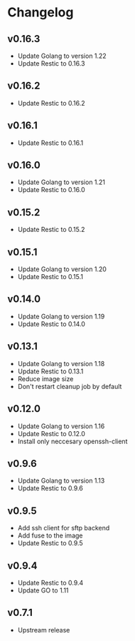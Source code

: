 # Changelog

## v0.16.3

-   Update Golang to version 1.22
-   Update Restic to 0.16.3

## v0.16.2

-   Update Restic to 0.16.2

## v0.16.1

-   Update Restic to 0.16.1

## v0.16.0

-   Update Golang to version 1.21
-   Update Restic to 0.16.0

## v0.15.2

-   Update Restic to 0.15.2

## v0.15.1

-   Update Golang to version 1.20
-   Update Restic to 0.15.1

## v0.14.0

-   Update Golang to version 1.19
-   Update Restic to 0.14.0

## v0.13.1

-   Update Golang to version 1.18
-   Update Restic to 0.13.1
-   Reduce image size
-   Don't restart cleanup job by default

## v0.12.0

-   Update Golang to version 1.16
-   Update Restic to 0.12.0
-   Install only neccesary openssh-client

## v0.9.6

-   Update Golang to version 1.13
-   Update Restic to 0.9.6

## v0.9.5

-   Add ssh client for sftp backend
-   Add fuse to the image
-   Update Restic to 0.9.5

## v0.9.4

-   Update Restic to 0.9.4
-   Update GO to 1.11

## v0.7.1

-   Upstream release

